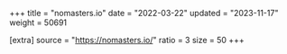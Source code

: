 +++
title = "nomasters.io"
date = "2022-03-22"
updated = "2023-11-17"
weight = 50691

[extra]
source = "https://nomasters.io/"
ratio = 3
size = 50
+++
